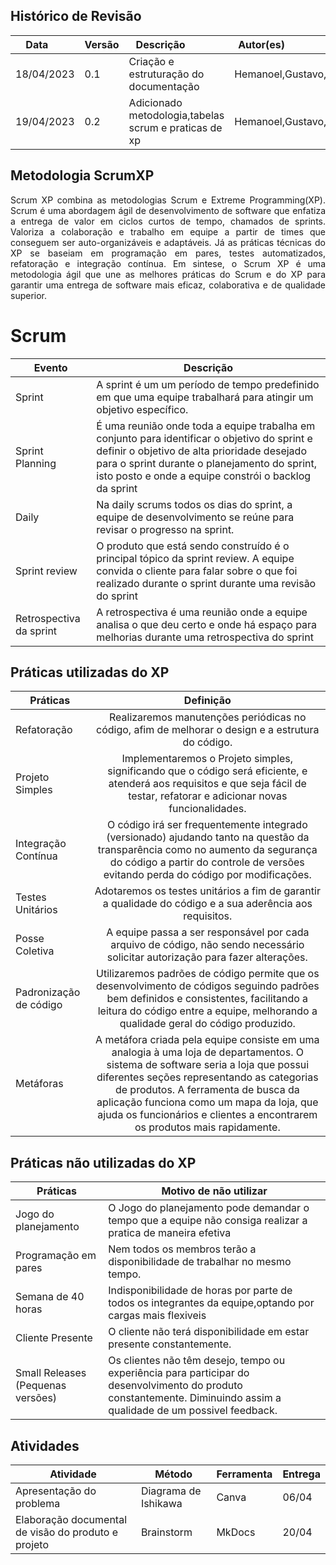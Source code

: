 ## Histórico de Revisão

| Data       | Versão | Descrição            | Autor(es)                                                   |
| ---------- | ------ | -------------------- | ------------------------------------------------------------|
| 18/04/2023 | 0.1 | Criação e estruturação do documentação | Hemanoel,Gustavo,Isaac |
| 19/04/2023 | 0.2 | Adicionado metodologia,tabelas scrum e praticas de xp| Hemanoel,Gustavo,Isaac,Daniela,Milena|


## Metodologia ScrumXP
<div style="text-align: justify"> 
Scrum XP combina as metodologias Scrum e Extreme Programming(XP). Scrum é uma abordagem ágil de desenvolvimento de software que enfatiza a entrega de valor em ciclos curtos de tempo, chamados de sprints. Valoriza a colaboração e trabalho em equipe a partir de times que conseguem ser auto-organizáveis e adaptáveis. Já as práticas técnicas do XP se baseiam em programação em pares, testes automatizados, refatoração e integração contínua. Em sintese, o Scrum XP é uma metodologia ágil que une as melhores práticas do Scrum e do XP para garantir uma entrega de software mais eficaz, colaborativa e de qualidade superior.</div>

# Scrum
| Evento                  | Descrição      | 
| ----------------------- | -------------- |
| Sprint | A sprint é um um período de tempo predefinido em que uma equipe trabalhará para atingir um objetivo específico. |
| Sprint Planning |  É uma reunião onde toda a equipe trabalha em conjunto para identificar o objetivo do sprint e definir o objetivo de alta prioridade desejado para o sprint durante o planejamento do sprint, isto posto e onde a equipe constrói o backlog da sprint |
| Daily  | Na daily scrums todos os dias do sprint, a equipe de desenvolvimento se reúne para revisar o progresso na sprint.|
| Sprint review | O produto que está sendo construído é o principal tópico da sprint review. A equipe  convida o cliente para falar sobre o que foi realizado durante o sprint durante uma revisão do sprint | 
| Retrospectiva da sprint | A retrospectiva é uma reunião onde a equipe analisa o que deu certo e onde há espaço para melhorias durante uma retrospectiva do sprint|

## Práticas utilizadas do XP

| Práticas | Definição | 
| ------------- |:-------------:| 
| Refatoração | Realizaremos manutenções periódicas no código, afim de melhorar o design e a estrutura do código.| 
| Projeto Simples | Implementaremos o Projeto simples, significando que o código será eficiente, e atenderá aos requisitos e que seja fácil de testar, refatorar e adicionar novas funcionalidades. | 
| Integração Contínua | O código irá ser frequentemente integrado (versionado) ajudando tanto na questão da transparência como no aumento da segurança do código a partir do controle de versões evitando perda do código por modificações. | 
| Testes Unitários | Adotaremos os testes unitários  a fim de garantir a qualidade do código e a sua aderência aos requisitos. |
| Posse Coletiva | A equipe passa a ser responsável por cada arquivo de código, não sendo necessário solicitar autorização para fazer alterações. |
| Padronização de código | Utilizaremos padrões de código permite que os desenvolvimento de códigos seguindo padrões bem definidos e consistentes, facilitando a leitura do código entre a equipe, melhorando a qualidade geral do código produzido. | 
| Metáforas | A metáfora criada pela equipe consiste em uma analogia à uma loja de departamentos. O sistema de software seria a loja que possui diferentes seções representando as categorias de produtos. A ferramenta de busca da aplicação funciona como um mapa da loja, que ajuda os funcionários e clientes a encontrarem os produtos mais rapidamente. |

## Práticas não utilizadas do XP

| Práticas | Motivo de não utilizar |
|----------|-----------------------|
| Jogo do planejamento |O Jogo do planejamento pode demandar o tempo que a equipe não consiga realizar a pratica de maneira efetiva |
| Programação em pares | Nem todos os membros terão a disponibilidade de trabalhar no mesmo tempo. |
| Semana de 40 horas | Indisponibilidade de horas por parte de todos os integrantes da equipe,optando por cargas mais flexiveis | 
| Cliente Presente | O cliente não terá disponibilidade em estar presente constantemente. | 
| Small Releases (Pequenas versões) | Os clientes não têm desejo, tempo ou experiência para participar do desenvolvimento do produto constantemente. Diminuindo assim a qualidade de um possivel feedback. |

## Atividades

| Atividade | Método | Ferramenta | Entrega |
| ---------- | ------ | -------------------- | ---------------- |
| Apresentação do problema | Diagrama de Ishikawa | Canva | 06/04 |
| Elaboração documental de visão do produto e projeto | Brainstorm | MkDocs | 20/04 |
